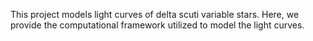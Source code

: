 This project models light curves of delta scuti variable stars. Here, we provide the computational framework utilized to model the light curves. 

